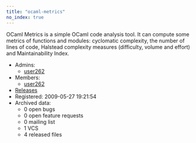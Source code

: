 ```yaml
---
title: "ocaml-metrics"
no_index: true
---
```


OCaml Metrics is a simple OCaml code analysis tool. It can compute some metrics of functions and modules: cyclomatic complexity, the number of lines of code, Halstead complexity measures (difficulty, volume and effort) and Maintainability Index.


* Admins:
  * [user262](/users/user262)
* Members:
  * [user262](/users/user262)
* [Releases](https://download.ocamlcore.org/ocaml-metrics)
* Registered: 2009-05-27 19:21:54
* Archived data:
  * 0 open bugs
  * 0 open feature requests
  * 0 mailing list
  * 1 VCS
  * 4 released files

